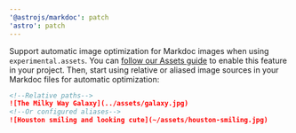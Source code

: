 ```yaml
---
'@astrojs/markdoc': patch
'astro': patch
---
```


Support automatic image optimization for Markdoc images when using `experimental.assets`. You can [follow our Assets guide](https://docs.astro.build/en/guides/assets/#enabling-assets-in-your-project) to enable this feature in your project. Then, start using relative or aliased image sources in your Markdoc files for automatic optimization:

```md
<!--Relative paths-->
![The Milky Way Galaxy](../assets/galaxy.jpg)
<!--Or configured aliases-->
![Houston smiling and looking cute](~/assets/houston-smiling.jpg)
```
